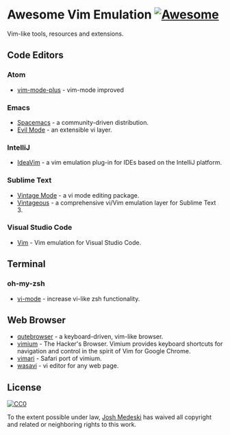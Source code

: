 # Awesome Vim Emulation [![Awesome](https://cdn.rawgit.com/sindresorhus/awesome/d7305f38d29fed78fa85652e3a63e154dd8e8829/media/badge.svg)](https://github.com/sindresorhus/awesome)

Vim-like tools, resources and extensions.

## Code Editors

### Atom
- [vim-mode-plus](https://github.com/t9md/atom-vim-mode-plus) - vim-mode improved

### Emacs
- [Spacemacs](http://spacemacs.org/) - a community-driven distribution.
- [Evil Mode](https://github.com/emacs-evil/evil) - an extensible vi layer.

### IntelliJ
- [IdeaVim](https://plugins.jetbrains.com/plugin/164-ideavim) - a vim emulation plug-in for IDEs based on the IntelliJ platform.

### Sublime Text
- [Vintage Mode](https://www.sublimetext.com/docs/2/vintage.html) - a vi mode editing package.
- [Vintageous](https://github.com/guillermooo/Vintageous) - a comprehensive vi/Vim emulation layer for Sublime Text 3.

### Visual Studio Code
- [Vim](https://marketplace.visualstudio.com/items?itemName=vscodevim.vim) - Vim emulation for Visual Studio Code.

## Terminal

### oh-my-zsh
- [vi-mode](https://github.com/robbyrussell/oh-my-zsh/tree/master/plugins/vi-mode) - increase vi-like zsh functionality.

## Web Browser

- [qutebrowser](https://www.qutebrowser.org/) - a keyboard-driven, vim-like browser.
- [vimium](https://chrome.google.com/webstore/detail/vimium/dbepggeogbaibhgnhhndojpepiihcmeb?hl=en) - The Hacker's Browser. Vimium provides keyboard shortcuts for navigation and control in the spirit of Vim for Google Chrome.
- [vimari](https://github.com/guyht/vimari) - Safari port of vimium.
- [wasavi](http://appsweets.net/wasavi/) - vi editor for any web page.

## License

[![CC0](http://mirrors.creativecommons.org/presskit/buttons/88x31/svg/cc-zero.svg)](https://creativecommons.org/publicdomain/zero/1.0/)

To the extent possible under law, [Josh Medeski](http://joshmedeski.com/) has waived all copyright and related or neighboring rights to this work.
